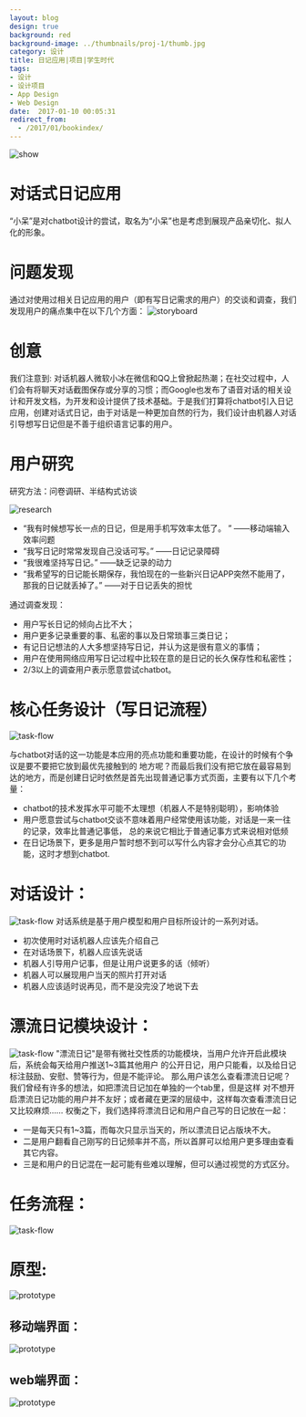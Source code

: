 ```yaml
---
layout: blog
design: true
background: red
background-image: ../thumbnails/proj-1/thumb.jpg
category: 设计
title: 日记应用|项目|学生时代
tags:
- 设计
- 设计项目
- App Design
- Web Design
date:  2017-01-10 00:05:31
redirect_from:
  - /2017/01/bookindex/
---
```


![show](http://zhuangzhuangmiao.github.io/thumbnails/proj-1/show.png)
# 对话式日记应用

“小呆”是对chatbot设计的尝试，取名为“小呆”也是考虑到展现产品亲切化、拟人化的形象。

# 问题发现

通过对使用过相关日记应用的用户（即有写日记需求的用户）的交谈和调查，我们发现用户的痛点集中在以下几个方面：
![storyboard](http://zhuangzhuangmiao.github.io/thumbnails/proj-1/storyboard.png)


# 创意

我们注意到: 对话机器人微软小冰在微信和QQ上曾掀起热潮；在社交过程中，人们会有将聊天对话截图保存或分享的习惯；而Google也发布了语音对话的相关设计和开发文档，为开发和设计提供了技术基础。于是我们打算将chatbot引入日记应用，创建对话式日记，由于对话是一种更加自然的行为，我们设计由机器人对话引导想写日记但是不善于组织语言记事的用户。

# 用户研究

研究方法：问卷调研、半结构式访谈

![research](http://zhuangzhuangmiao.github.io/thumbnails/proj-1/research.png)

* “我有时候想写长一点的日记，但是用手机写效率太低了。 ”    ——移动端输入效率问题
* “我写日记时常常发现自己没话可写。”    ——日记记录障碍
* “我很难坚持写日记。”    ——缺乏记录的动力
* “我希望写的日记能长期保存，我怕现在的一些新兴日记APP突然不能用了，那我的日记就丢掉了。”    ——对于日记丢失的担忧

通过调查发现：
* 用户写长日记的倾向占比不大；
* 用户更多记录重要的事、私密的事以及日常琐事三类日记；
* 有记日记想法的人大多想坚持写日记，并认为这是很有意义的事情；
* 用户在使用网络应用写日记过程中比较在意的是日记的长久保存性和私密性；
* 2/3以上的调查用户表示愿意尝试chatbot。

# 核心任务设计（写日记流程）

![task-flow](http://zhuangzhuangmiao.github.io/thumbnails/proj-1/core-task.png)

与chatbot对话的这一功能是本应用的亮点功能和重要功能，在设计的时候有个争议是要不要把它放到最优先接触到的
地方呢？而最后我们没有把它放在最容易到达的地方，而是创建日记时依然是首先出现普通记事方式页面，主要有以下几个考量：
* chatbot的技术发挥水平可能不太理想（机器人不是特别聪明），影响体验
* 用户愿意尝试与chatbot交谈不意味着用户经常使用该功能，对话是一来一往的记录，效率比普通记事低，
总的来说它相比于普通记事方式来说相对低频
* 在日记场景下，更多是用户暂时想不到可以写什么内容才会分心点其它的功能，这时才想到chatbot.

# 对话设计：

![task-flow](http://zhuangzhuangmiao.github.io/thumbnails/proj-1/chatbot.png)
对话系统是基于用户模型和用户目标所设计的一系列对话。
* 初次使用时对话机器人应该先介绍自己
* 在对话场景下，机器人应该先说话
* 机器人引导用户记事，但是让用户说更多的话（倾听）
* 机器人可以展现用户当天的照片打开对话
* 机器人应该适时说再见，而不是没完没了地说下去

# 漂流日记模块设计：

![task-flow](http://zhuangzhuangmiao.github.io/thumbnails/proj-1/drift.png)
"漂流日记"是带有微社交性质的功能模块，当用户允许开启此模块后，系统会每天给用户推送1~3篇其他用户
的公开日记，用户只能看，以及给日记标注鼓励、安慰、赞等行为，但是不能评论。
那么用户该怎么查看漂流日记呢？我们曾经有许多的想法，如把漂流日记加在单独的一个tab里，但是这样
对不想开启漂流日记功能的用户并不友好；或者藏在更深的层级中，这样每次查看漂流日记又比较麻烦……
权衡之下，我们选择将漂流日记和用户自己写的日记放在一起：
* 一是每天只有1~3篇，而每次只显示当天的，所以漂流日记占版块不大。
* 二是用户翻看自己刚写的日记频率并不高，所以首屏可以给用户更多理由查看其它内容。
* 三是和用户的日记混在一起可能有些难以理解，但可以通过视觉的方式区分。


# 任务流程：

![task-flow](http://zhuangzhuangmiao.github.io/thumbnails/proj-1/task-flow.png)

# 原型:

![prototype](http://zhuangzhuangmiao.github.io/thumbnails/proj-1/prototype.png)

## 移动端界面：

![prototype](http://zhuangzhuangmiao.github.io/thumbnails/proj-1/output-app.png)

## web端界面：

![prototype](http://zhuangzhuangmiao.github.io/thumbnails/proj-1/output-web.png)

